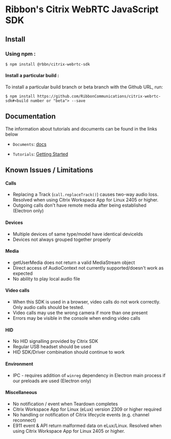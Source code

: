 # Ribbon's Citrix WebRTC JavaScript SDK

## Install

### Using npm :

`$ npm install @rbbn/citrix-webrtc-sdk`

#### Install a particular build :

To install a particular build branch or beta branch with the Github URL, run:

`$ npm install https://github.com/RibbonCommunications/citrix-webrtc-sdk#<build number or "beta"> --save`

## Documentation

The information about tutorials and documents can be found in the links below

* `Documents`: [docs](https://RibbonCommunications.github.io/citrix-webrtc-sdk/docs)

* `Tutorials`: [Getting Started](https://RibbonCommunications.github.io/citrix-webrtc-sdk/tutorials/index.html#/Getting%20Started)

## Known Issues / Limitations

#### Calls
- Replacing a Track (`call.replaceTrack()`) causes two-way audio loss. Resolved when using Citrix Workspace App for Linux 2405 or higher.
- Outgoing calls don't have remote media after being established (Electron only)

#### Devices
- Multiple devices of same type/model have identical deviceIds
- Devices not always grouped together properly

#### Media
- getUserMedia does not return a valid MediaStream object
- Direct access of AudioContext not currently supported/doesn't work as expected
- No ability to play local audio file

#### Video calls
- When this SDK is used in a browser, video calls do not work correctly. Only audio calls should be tested.
- Video calls may use the wrong camera if more than one present
- Errors may be visible in the console when ending video calls

#### HID
- No HID signalling provided by Citrix SDK
- Regular USB headset should be used
- HID SDK/Driver combination should continue to work

#### Environment
- IPC - requires addition of `winreg` dependency in Electron main process if our preloads are used (Electron only)

#### Miscellaneous
- No notification / event when Teardown completes
- Citrix Workspace App for Linux (eLux) version 2309 or higher required
- No handling or notification of Citrix lifecycle events (e.g. channel reconnect)
- E911 event & API return malformed data on eLux/Linux. Resolved when using Citrix Workspace App for Linux 2405 or higher.
